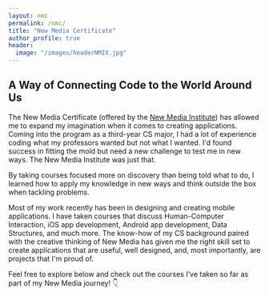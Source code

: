 ```yaml
---
layout: nmc
permalink: /nmc/
title: "New Media Certificate"
author_profile: true
header: 
  image: "/images/headerNMIX.jpg"
---
```


## A Way of Connecting Code to the World Around Us

The New Media Certificate (offered by the [New Media Institute](https://mynmi.net/about/)) has allowed me to expand my imagination when it comes to creating applications. Coming into the program as a third-year CS major, I had a lot of experience coding what my professors wanted but not what I wanted. I'd found success in fitting the mold but need a new challenge to test me in new ways. The New Media Institute was just that.

By taking courses focused more on discovery than being told what to do, I learned how to apply my knowledge in new ways and think outside the box when tackling problems.

Most of my work recently has been in designing and creating mobile applications. I have taken courses that discuss Human-Computer Interaction, iOS app development, Android app development, Data Structures, and much more. The know-how of my CS background paired with the creative thinking of New Media has given me the right skill set to create applications that are useful, well designed, and, most importantly, are projects that I'm proud of. 

Feel free to explore below and check out the courses I’ve taken so far as part of my New Media journey! 👇
